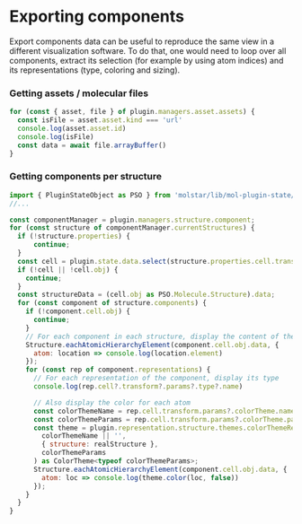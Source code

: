 # Exporting components

Export components data can be useful to reproduce the same view in a different visualization software.
To do that, one would need to loop over all components, extract its selection (for example by using atom indices) and its representations (type, coloring and sizing).

### Getting assets / molecular files

```js
for (const { asset, file } of plugin.managers.asset.assets) {
  const isFile = asset.asset.kind === 'url'
  console.log(asset.asset.id)
  console.log(isFile)
  const data = await file.arrayBuffer()
}
```

### Getting components per structure

```js
import { PluginStateObject as PSO } from 'molstar/lib/mol-plugin-state/objects';
//...

const componentManager = plugin.managers.structure.component;
for (const structure of componentManager.currentStructures) {
  if (!structure.properties) {
      continue;
  }
  const cell = plugin.state.data.select(structure.properties.cell.transform.ref)[0];
  if (!cell || !cell.obj) {
    continue;
  }
  const structureData = (cell.obj as PSO.Molecule.Structure).data;
  for (const component of structure.components) {
    if (!component.cell.obj) {
      continue;
    }
    // For each component in each structure, display the content of the selection
    Structure.eachAtomicHierarchyElement(component.cell.obj.data, {
      atom: location => console.log(location.element)
    });
    for (const rep of component.representations) {
      // For each representation of the component, display its type
      console.log(rep.cell?.transform?.params?.type?.name)

      // Also display the color for each atom
      const colorThemeName = rep.cell.transform.params?.colorTheme.name;
      const colorThemeParams = rep.cell.transform.params?.colorTheme.params;
      const theme = plugin.representation.structure.themes.colorThemeRegistry.create(
        colorThemeName || '',
        { structure: realStructure },
        colorThemeParams
      ) as ColorTheme<typeof colorThemeParams>;
      Structure.eachAtomicHierarchyElement(component.cell.obj.data, {
        atom: loc => console.log(theme.color(loc, false))
      });
    }
  }
}
```
